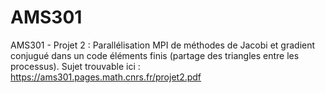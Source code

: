 # AMS301
AMS301 - Projet 2 : Parallélisation MPI de méthodes de Jacobi et gradient conjugué dans un code éléments finis (partage des triangles entre les processus). 
Sujet trouvable ici : https://ams301.pages.math.cnrs.fr/projet2.pdf


